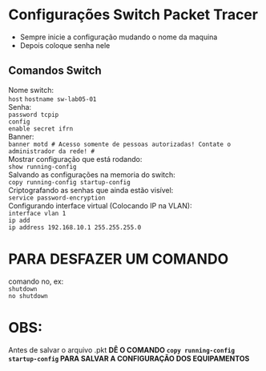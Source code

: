 # Configurações Switch Packet Tracer
- Sempre inicie a configuração mudando o nome da maquina
- Depois coloque senha nele

## Comandos Switch
Nome switch: <br> 
`host`
`hostname sw-lab05-01` <br> 
Senha: <br> 
`password tcpip` <br> 
`config` <br> 
`enable secret ifrn` <br> 
Banner: <br> 
`banner motd # Acesso somente de pessoas autorizadas! Contate o administrador da rede! #` <br> 
Mostrar configuração que está rodando: <br> 
`show running-config` <br> 
Salvando as configurações na memoria do switch: <br> 
`copy running-config startup-config` <br> 
Criptografando as senhas que ainda estão visível: <br> 
`service password-encryption` <br> 
Configurando interface virtual (Colocando IP na VLAN):  <br> 
`interface vlan 1` <br> 
`ip add` <br> 
`ip address 192.168.10.1 255.255.255.0` <br> 

# PARA DESFAZER UM COMANDO
comando no, ex: <br> 
`shutdown` <br> 
 `no shutdown` <br> 

# OBS:
Antes de salvar o arquivo .pkt **DÊ O COMANDO `copy running-config startup-config` PARA SALVAR A CONFIGURAÇÃO DOS EQUIPAMENTOS**

